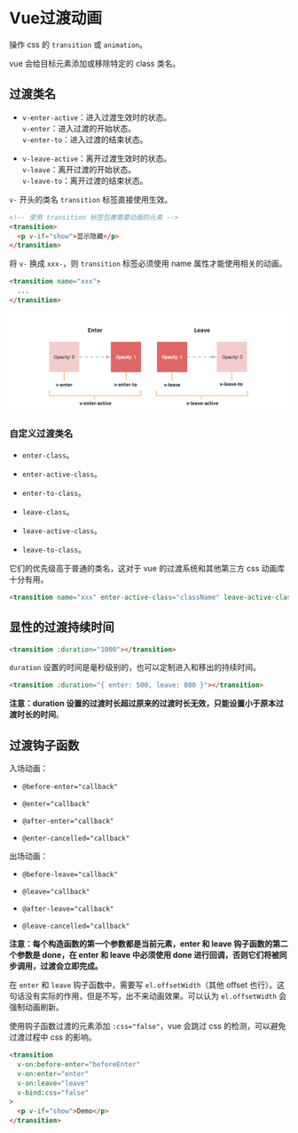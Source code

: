 # Vue过渡动画

操作 css 的 `transition` 或 `animation`。

vue 会给目标元素添加或移除特定的 class 类名。

## 过渡类名

- `v-enter-active`：进入过渡生效时的状态。  
`v-enter`：进入过渡的开始状态。  
`v-enter-to`：进入过渡的结束状态。

- `v-leave-active`：离开过渡生效时的状态。  
`v-leave`：离开过渡的开始状态。  
`v-leave-to`：离开过渡的结束状态。

`v-` 开头的类名 `transition` 标签直接使用生效。

```html
<!-- 使用 transition 标签包裹需要动画的元素 -->
<transition>
  <p v-if="show">显示隐藏</p>
</transition>
```

将 `v-` 换成 `xxx-`，则 `transition` 标签必须使用 name 属性才能使用相关的动画。

```html
<transition name="xxx">
  ...
</transition>
```

![过渡动画](./img/transition.png)

### 自定义过渡类名

- `enter-class`。

- `enter-active-class`。

- `enter-to-class`。

- `leave-class`。

- `leave-active-class`。

- `leave-to-class`。

它们的优先级高于普通的类名，这对于 vue 的过渡系统和其他第三方 css 动画库十分有用。

```html
<transition name="xxx" enter-active-class="className" leave-active-class="className"></transition>
```

## 显性的过渡持续时间

```html
<transition :duration="1000"></transition>
```

`duration` 设置的时间是毫秒级别的，也可以定制进入和移出的持续时间。

```html
<transition :duration="{ enter: 500, leave: 800 }"></transition>
```

**注意：duration 设置的过渡时长超过原来的过渡时长无效，只能设置小于原本过渡时长的时间**。

## 过渡钩子函数

入场动画：

- `@before-enter="callback"`

- `@enter="callback"`

- `@after-enter="callback"`

- `@enter-cancelled="callback"`

出场动画：

- `@before-leave="callback"`

- `@leave="callback"`

- `@after-leave="callback"`

- `@leave-cancelled="callback"`

**注意：每个构造函数的第一个参数都是当前元素，enter 和 leave 钩子函数的第二个参数是 done，在 enter 和 leave 中必须使用 done 进行回调，否则它们将被同步调用，过渡会立即完成。**

在 `enter` 和 `leave` 钩子函数中，需要写 `el.offsetWidth`（其他 offset 也行）。这句话没有实际的作用，但是不写，出不来动画效果。可以认为 `el.offsetWidth` 会强制动画刷新。

使用钩子函数过渡的元素添加 `:css="false"`，vue 会跳过 css 的检测，可以避免过渡过程中 css 的影响。

```html
<transition
  v-on:before-enter="beforeEnter"
  v-on:enter="enter"
  v-on:leave="leave"
  v-bind:css="false"
>
  <p v-if="show">Demo</p>
</transition>
```
